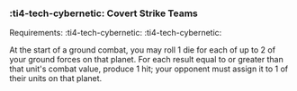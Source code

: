 ### :ti4-tech-cybernetic: **Covert Strike Teams**

Requirements: :ti4-tech-cybernetic: :ti4-tech-cybernetic:

At the start of a ground combat, you may roll 1 die for each of up to 2 of your ground forces on that planet.
For each result equal to or greater than that unit's combat value, produce 1 hit; your opponent must assign it to 1 of their units on that planet.
